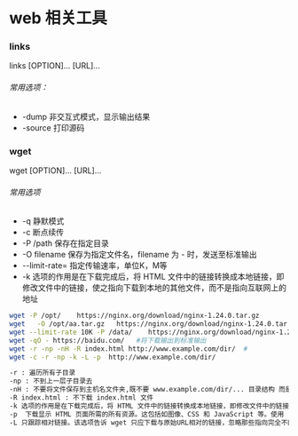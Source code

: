 # web 相关工具

###  links

links [OPTION]... [URL]...

###### 常用选项：
* -dump 非交互式模式，显示输出结果
* -source 打印源码


### wget

wget [OPTION]... [URL]...


###### 常用选项
* -q 静默模式
* -c 断点续传 
* -P /path 保存在指定目录
* -O filename 保存为指定文件名，filename 为 - 时，发送至标准输出
* --limit-rate= 指定传输速率，单位K，M等
* -k 选项的作用是在下载完成后，将 HTML 文件中的链接转换成本地链接，即修改文件中的链接，使之指向下载到本地的其他文件，而不是指向互联网上的地址

```bash
wget -P /opt/    https://nginx.org/download/nginx-1.24.0.tar.gz
wget   -O /opt/aa.tar.gz   https://nginx.org/download/nginx-1.24.0.tar.gz
wget --limit-rate 10K -P /data/    https://nginx.org/download/nginx-1.24.0.tar.gz  #/data不存在会建立
wget -qO - https://baidu.com/   #将下载输出到标准输出
wget -r -np -nH -R index.html http://www.example.com/dir/  #
wget -c -r -np -k -L -p  http://www.example.com/dir/

-r : 遍历所有子目录
-np : 不到上一层子目录去
-nH : 不要将文件保存到主机名文件夹,既不要 www.example.com/dir/... 目录结构 而是直接 dir/..
-R index.html : 不下载 index.html 文件
-k 选项的作用是在下载完成后，将 HTML 文件中的链接转换成本地链接，即修改文件中的链接，使之指向下载到本地的其他文件，而不是指向互联网上的地址
-p  下载显示 HTML 页面所需的所有资源。这包括如图像、CSS 和 JavaScript 等。使用 -p 确保网页在离线时能完整地显示，就像在线浏览时一样
-L 只跟踪相对链接。该选项告诉 wget 只应下载与原始URL相对的链接，忽略那些指向完全不同位置的绝对链接
```


